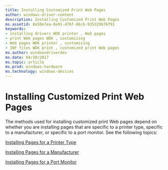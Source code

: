 ```yaml
---
title: Installing Customized Print Web Pages
author: windows-driver-content
description: Installing Customized Print Web Pages
ms.assetid: 8a50e7ea-0e91-476f-86cb-935329b76f91
keywords:
- installing drivers WDK printer , Web pages
- print Web pages WDK , customizing
- Web pages WDK printer , customizing
- INF files WDK print , customized print Web pages
ms.author: windowsdriverdev
ms.date: 04/20/2017
ms.topic: article
ms.prod: windows-hardware
ms.technology: windows-devices
---
```


# Installing Customized Print Web Pages





The methods used for installing customized print Web pages depend on whether you are installing pages that are specific to a printer type, specific to a manufacturer, or specific to a port monitor. See the following topics:

[Installing Pages for a Printer Type](installing-pages-for-a-printer-type.md)

[Installing Pages for a Manufacturer](installing-pages-for-a-manufacturer.md)

[Installing Pages for a Port Monitor](installing-pages-for-a-port-monitor.md)

 

 




